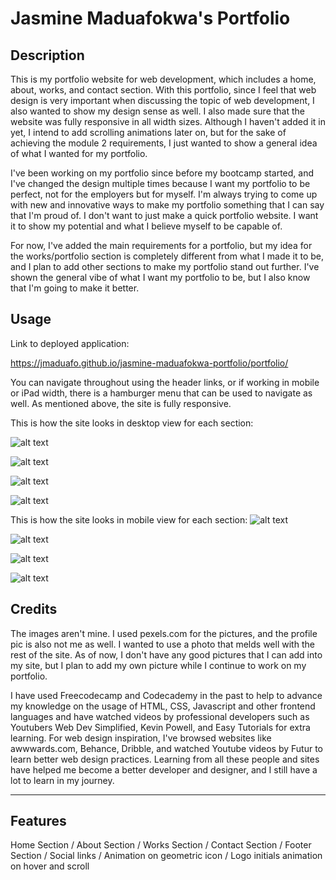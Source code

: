 # Jasmine Maduafokwa's Portfolio

## Description

This is my portfolio website for web development, which includes a home, about, works, and contact section. With this portfolio, since I feel that web design is very important when discussing the topic of web development, I also wanted to show my design sense as well. I also made sure that the website was fully responsive in all width sizes. Although I haven't added it in yet, I intend to add scrolling animations later on, but for the sake of achieving the module 2 requirements, I just wanted to show a general idea of what I wanted for my portfolio.

I've been working on my portfolio since before my bootcamp started, and I've changed the design multiple times because I want my portfolio to be perfect, not for the employers but for myself. I'm always trying to come up with new and innovative ways to make my portfolio something that I can say that I'm proud of. I don't want to just make a quick portfolio website. I want it to show my potential and what I believe myself to be capable of. 

For now, I've added the main requirements for a portfolio, but my idea for the works/portfolio section is completely different from what I made it to be, and I plan to add other sections to make my portfolio stand out further. I've shown the general vibe of what I want my portfolio to be, but I also know that I'm going to make it better.

## Usage

Link to deployed application:

https://jmaduafo.github.io/jasmine-maduafokwa-portfolio/portfolio/

You can navigate throughout using the header links, or if working in mobile or iPad width, there is a hamburger menu that can be used to navigate as well. As mentioned above, the site is fully responsive.

This is how the site looks in desktop view for each section:

![alt text](portfolio/assets/images/portfolio-desktop-width.png)

![alt text](portfolio/assets/images/portfolio-desktop-width2.png)

![alt text](portfolio/assets/images/portfolio-desktop-width3.png)

![alt text](portfolio/assets/images/portfolio-desktop-width4.png)

This is how the site looks in mobile view for each section:
![alt text](portfolio/assets/images/portfolio-mobile-width.png)

![alt text](portfolio/assets/images/portfolio-mobile-width2.png)

![alt text](portfolio/assets/images/portfolio-mobile-width3.png)

![alt text](portfolio/assets/images/portfolio-mobile-width4.png)



## Credits

The images aren't mine. I used pexels.com for the pictures, and the profile pic is also not me as well. I wanted to use a photo that melds well with the rest of the site. As of now, I don't have any good pictures that I can add into my site, but I plan to add my own picture while I continue to work on my portfolio.

I have used Freecodecamp and Codecademy in the past to help to advance my knowledge on the usage of HTML, CSS, Javascript and other frontend languages and have watched videos by professional developers such as Youtubers Web Dev Simplified, Kevin Powell, and Easy Tutorials for extra learning. For web design inspiration, I've browsed websites like awwwards.com, Behance, Dribble, and watched Youtube videos by Futur to learn better web design practices. Learning from all these people and sites have helped me become a better developer and designer, and I still have a lot to learn in my journey. 

---


## Features

Home Section / 
About Section / 
Works Section / 
Contact Section / 
Footer Section / 
Social links / 
Animation on geometric icon / 
Logo initials animation on hover and scroll




